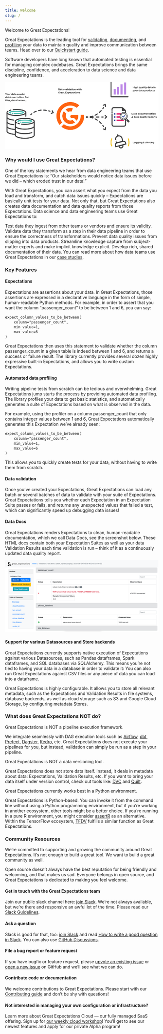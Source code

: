 ```yaml
---
title: Welcome
slug: /
---
```


Welcome to Great Expectations!

Great Expectations is the leading tool for [validating](./terms/validation.md), [documenting](./terms/data_docs.md), and [profiling](./terms/profiler.md) your data to maintain quality and improve communication between teams. Head over to our [Quickstart guide](/docs/tutorials/quickstart/quickstart).

Software developers have long known that automated testing is essential for managing complex codebases. Great Expectations brings the same discipline, confidence, and acceleration to data science and data engineering teams.

![overview](./guides/images/gx_oss_process.png)

### Why would I use Great Expectations?

One of the key statements we hear from data engineering teams that use Great Expectations is: “Our stakeholders would notice data issues before we did – which eroded trust in our data!”

With Great Expectations, you can assert what you expect from the data you load and transform, and catch data issues quickly – Expectations are basically unit tests for your data. Not only that, but Great Expectations also creates data documentation and data quality reports from those Expectations. Data science and data engineering teams use Great Expectations to:

Test data they ingest from other teams or vendors and ensure its validity.
Validate data they transform as a step in their data pipeline in order to ensure the correctness of transformations.
Prevent data quality issues from slipping into data products.
Streamline knowledge capture from subject-matter experts and make implicit knowledge explicit.
Develop rich, shared documentation of their data.
You can read more about how data teams use Great Expectations in our [case studies](https://greatexpectations.io/case-studies/).

### Key Features
#### Expectations

Expectations are assertions about your data. In Great Expectations, those assertions are expressed in a declarative language in the form of simple, human-readable Python methods. For example, in order to assert that you want the column “passenger_count” to be between 1 and 6, you can say:

```` console
expect_column_values_to_be_between(
    column="passenger_count",
    min_value=1,
    max_value=6
)
````

Great Expectations then uses this statement to validate whether the column passenger_count in a given table is indeed between 1 and 6, and returns a success or failure result. The library currently provides several dozen highly expressive built-in Expectations, and allows you to write custom Expectations.

#### Automated data profiling

Writing pipeline tests from scratch can be tedious and overwhelming. Great Expectations jump starts the process by providing automated data profiling. The library profiles your data to get basic statistics, and automatically generates a suite of Expectations based on what is observed in the data.

For example, using the profiler on a column passenger_count that only contains integer values between 1 and 6, Great Expectations automatically generates this Expectation we’ve already seen:

```` console
expect_column_values_to_be_between(
    column="passenger_count",
    min_value=1,
    max_value=6
)
````

This allows you to quickly create tests for your data, without having to write them from scratch.

#### Data validation

Once you’ve created your Expectations, Great Expectations can load any batch or several batches of data to validate with your suite of Expectations. Great Expectations tells you whether each Expectation in an Expectation Suite passes or fails, and returns any unexpected values that failed a test, which can significantly speed up debugging data issues!

#### Data Docs

Great Expectations renders Expectations to clean, human-readable documentation, which we call Data Docs, see the screenshot below. These HTML docs contain both your Expectation Suites as well as your data Validation Results each time validation is run – think of it as a continuously updated data quality report.

![Screenshot of Data Docs](./guides/images/datadocs.png)

#### Support for various Datasources and Store backends

Great Expectations currently supports native execution of Expectations against various Datasources, such as Pandas dataframes, Spark dataframes, and SQL databases via SQLAlchemy. This means you’re not tied to having your data in a database in order to validate it: You can also run Great Expectations against CSV files or any piece of data you can load into a dataframe.

Great Expectations is highly configurable. It allows you to store all relevant metadata, such as the Expectations and Validation Results in file systems, database backends, as well as cloud storage such as S3 and Google Cloud Storage, by configuring metadata Stores.

### What does Great Expectations NOT do?

Great Expectations is NOT a pipeline execution framework.

We integrate seamlessly with DAG execution tools such as [Airflow](https://airflow.apache.org/), [dbt](https://www.getdbt.com/), [Prefect](https://www.prefect.io/), [Dagster](https://github.com/dagster-io/dagster), [Kedro](https://github.com/quantumblacklabs/kedro), etc. Great Expectations does not execute your pipelines for you, but instead, validation can simply be run as a step in your pipeline.

Great Expectations is NOT a data versioning tool.

Great Expectations does not store data itself. Instead, it deals in metadata about data: Expectations, Validation Results, etc. If you want to bring your data itself under version control, check out tools like: [DVC](https://dvc.org/) and [Quilt](https://github.com/quiltdata/quilt).

Great Expectations currently works best in a Python environment.

Great Expectations is Python-based. You can invoke it from the command line without using a Python programming environment, but if you’re working in another ecosystem, other tools might be a better choice. If you’re running in a pure R environment, you might consider [assertR](https://github.com/ropensci/assertr)  as an alternative. Within the TensorFlow ecosystem, [TFDV](https://www.tensorflow.org/tfx/guide/tfdv) fulfills a similar function as Great Expectations.

### Community Resources

We’re committed to supporting and growing the community around Great Expectations. It’s not enough to build a great tool. We want to build a great community as well.

Open source doesn’t always have the best reputation for being friendly and welcoming, and that makes us sad. Everyone belongs in open source, and Great Expectations is dedicated to making you feel welcome.

#### Get in touch with the Great Expectations team
Join our public slack channel here: [join Slack](https://greatexpectations.io/slack). We’re not always available, but we’re there and responsive an awful lot of the time. Please read our [Slack Guidelines](https://github.com/great-expectations/great_expectations/blob/develop/SLACK_GUIDELINES.md).

#### Ask a question
Slack is good for that, too: [join Slack](https://greatexpectations.io/slack) and read [How to write a good question in Slack](https://github.com/great-expectations/great_expectations/discussions/4951). You can also use [GitHub Discussions](https://github.com/great-expectations/great_expectations/discussions/4951).

#### File a bug report or feature request
If you have bugfix or feature request, please [upvote an existing issue](https://github.com/great-expectations/great_expectations/issues) or [open a new issue](https://github.com/great-expectations/great_expectations/issues/new) on GitHub and we’ll see what we can do.

#### Contribute code or documentation
We welcome contributions to Great Expectations. Please start with our [Contributing guide](./contributing/contributing_overview.md) and don’t be shy with questions!

#### Not interested in managing your own configuration or infrastructure? 
Learn more about Great Expectations Cloud — our fully managed SaaS offering. Sign up for [our weekly cloud workshop](https://greatexpectations.io/cloud)! You’ll get to see our newest features and apply for our private Alpha program!
